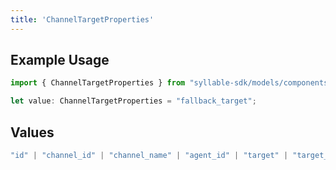 ```yaml
---
title: 'ChannelTargetProperties'
---
```


## Example Usage

```typescript
import { ChannelTargetProperties } from "syllable-sdk/models/components";

let value: ChannelTargetProperties = "fallback_target";
```

## Values

```typescript
"id" | "channel_id" | "channel_name" | "agent_id" | "target" | "target_mode" | "fallback_target" | "is_test" | "updated_at"
```